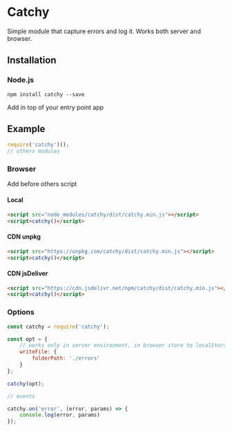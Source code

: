 # Catchy
Simple module that capture errors and log it. Works both server and browser.

## Installation

### Node.js
```
npm install catchy --save
```

Add in top of your entry point app

## Example
```javascript
require('catchy')();
// others modules
```

### Browser

Add before others script

#### Local
```html
<script src="node_modules/catchy/dist/catchy.min.js"></script>
<script>catchy()</script>
```

#### CDN unpkg
```html
<script src="https://unpkg.com/catchy/dist/catchy.min.js"></script>
<script>catchy()</script>
```

#### CDN jsDeliver
```html
<script src="https://cdn.jsdelivr.net/npm/catchy/dist/catchy.min.js"></script>
<script>catchy()</script>
```

### Options
```javascript
const catchy = require('catchy');

const opt = {
    // works only in server environment, in browser store to localStorage
    writeFile: {
        folderPath: './errors'
    }
};

catchy(opt);

// events

catchy.on('error', (error, params) => {
    console.log(error, params)
});

```